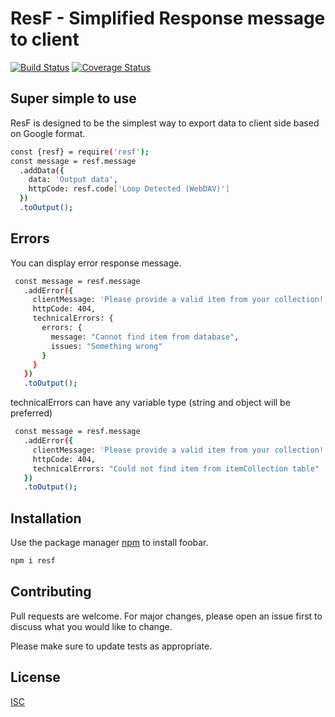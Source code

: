# ResF - Simplified Response message to client

[![Build Status](https://travis-ci.org/dakir08/resf.svg?branch=master)](https://travis-ci.org/dakir08/resf)
[![Coverage Status](https://coveralls.io/repos/github/dakir08/resf/badge.svg?branch=master)](https://coveralls.io/github/dakir08/resf?branch=master)

## Super simple to use

ResF is designed to be the simplest way to export data to client side based on Google format.

```bash
const {resf} = require('resf');
const message = resf.message
  .addData({
    data: 'Output data',
    httpCode: resf.code['Loop Detected (WebDAV)']
  })
  .toOutput();
```

## Errors

You can display error response message.

```bash
 const message = resf.message
   .addError({
     clientMessage: 'Please provide a valid item from your collection!',
     httpCode: 404,
     technicalErrors: {
       errors: {
         message: "Cannot find item from database",
         issues: "Something wrong"
       }
     }
   })
   .toOutput();
```

technicalErrors can have any variable type (string and object will be preferred)

```bash
 const message = resf.message
   .addError({
     clientMessage: 'Please provide a valid item from your collection!',
     httpCode: 404,
     technicalErrors: "Could not find item from itemCollection table"
   })
   .toOutput();
```

## Installation

Use the package manager [npm](https://nodejs.org/en/) to install foobar.

```bash
npm i resf
```

## Contributing

Pull requests are welcome. For major changes, please open an issue first to discuss what you would like to change.

Please make sure to update tests as appropriate.

## License

[ISC](https://choosealicense.com/licenses/isc/)
